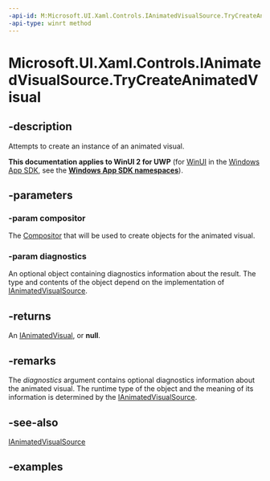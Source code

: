 ```yaml
---
-api-id: M:Microsoft.UI.Xaml.Controls.IAnimatedVisualSource.TryCreateAnimatedVisual(Windows.UI.Composition.Compositor,System.Object@)
-api-type: winrt method
---
```


<!-- Method syntax.
public IAnimatedVisual IAnimatedVisualSource.TryCreateAnimatedVisual(Compositor compositor, Object diagnostics)
-->

# Microsoft.UI.Xaml.Controls.IAnimatedVisualSource.TryCreateAnimatedVisual

## -description

Attempts to create an instance of an animated visual.

**This documentation applies to WinUI 2 for UWP** (for [WinUI](/windows/apps/winui/winui3/) in the [Windows App SDK](/windows/apps/windows-app-sdk/), see the **[Windows App SDK namespaces](/windows/windows-app-sdk/api/winrt/)**).

## -parameters

### -param compositor

The [Compositor](/uwp/api/windows.ui.composition.compositor) that will be used to create objects for the animated visual.

### -param diagnostics

An optional object containing diagnostics information about the result. The type and contents of the object depend on the implementation of [IAnimatedVisualSource](ianimatedvisualsource.md).

## -returns

An [IAnimatedVisual](ianimatedvisual.md), or **null**.

## -remarks

The _diagnostics_ argument contains optional diagnostics information about the animated visual. The runtime type of the object and the meaning of its information is determined by the [IAnimatedVisualSource](ianimatedvisualsource.md).

## -see-also

[IAnimatedVisualSource](ianimatedvisualsource.md)

## -examples

